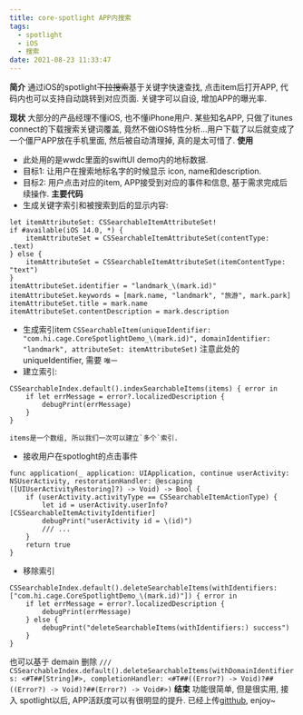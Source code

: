 ```yaml
---
title: core-spotlight APP内搜索
tags:
  - spotlight
  - iOS
  - 搜索
date: 2021-08-23 11:33:47
---
```



**简介**
通过iOS的spotlight~~下拉搜索~~基于关键字快速查找, 点击item后打开APP, 代码内也可以支持自动跳转到对应页面. 关键字可以自设, 增加APP的曝光率.
<!-- more -->
**现状**
大部分的产品经理不懂iOS, 也不懂iPhone用户. 某些知名APP, 只做了itunes connect的下载搜索关键词覆盖, 竟然不做iOS特性分析...用户下载了以后就变成了一个僵尸APP放在手机里面, 然后被自动清理掉, 真的是太可惜了.
**使用**
- 此处用的是wwdc里面的swiftUI demo内的地标数据.
- 目标1: 让用户在搜索地标名字的时候显示 icon, name和description. 
- 目标2: 用户点击对应的item, APP接受到对应的事件和信息, 基于需求完成后续操作.
**主要代码**
- 生成关键字索引和被搜索到后的显示内容:
```
let itemAttributeSet: CSSearchableItemAttributeSet!
if #available(iOS 14.0, *) {
    itemAttributeSet = CSSearchableItemAttributeSet(contentType: .text)
} else {
    itemAttributeSet = CSSearchableItemAttributeSet(itemContentType: "text")
}
itemAttributeSet.identifier = "landmark_\(mark.id)"
itemAttributeSet.keywords = [mark.name, "landmark", "旅游", mark.park]
itemAttributeSet.title = mark.name
itemAttributeSet.contentDescription = mark.description
```
- 生成索引item
`CSSearchableItem(uniqueIdentifier: "com.hi.cage.CoreSpotlightDemo_\(mark.id)", domainIdentifier: "landmark", attributeSet: itemAttributeSet)`
    注意此处的 uniqueIdentifier, 需要 `唯一`
- 建立索引:
```
CSSearchableIndex.default().indexSearchableItems(items) { error in
    if let errMessage = error?.localizedDescription {
        debugPrint(errMessage)
    }
}
```
    items是一个数组, 所以我们一次可以建立`多个`索引.
- 接收用户在spotloght的点击事件
```
func application(_ application: UIApplication, continue userActivity: NSUserActivity, restorationHandler: @escaping ([UIUserActivityRestoring]?) -> Void) -> Bool {
    if (userActivity.activityType == CSSearchableItemActionType) {
        let id = userActivity.userInfo?[CSSearchableItemActivityIdentifier]
        debugPrint("userActivity id = \(id)")
        /// ...
    }
    return true
}
```
- 移除索引
```
CSSearchableIndex.default().deleteSearchableItems(withIdentifiers: ["com.hi.cage.CoreSpotlightDemo_\(mark.id)"]) { error in
    if let errMessage = error?.localizedDescription {
        debugPrint(errMessage)
    } else {
        debugPrint("deleteSearchableItems(withIdentifiers:) success")
    }
}
```
也可以基于 demain 删除
`/// CSSearchableIndex.default().deleteSearchableItems(withDomainIdentifiers: <#T##[String]#>, completionHandler: <#T##((Error?) -> Void)?##((Error?) -> Void)?##(Error?) -> Void#>)`
**结束**
功能很简单, 但是很实用, 接入 spotlight以后, APP活跃度可以有很明显的提升.
已经上传[gitthub](https://github.com/aioser/CoreSpotlightDemo.git), enjoy~